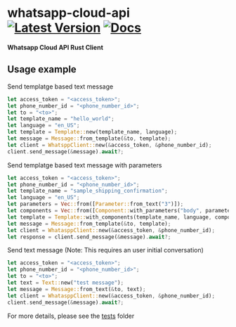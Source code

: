# whatsapp-cloud-api &emsp; [![Latest Version]][crates.io] [![Docs]][docs.rs]
[Latest Version]: https://img.shields.io/crates/v/whatsapp-cloud-api.svg
[crates.io]: https://crates.io/crates/whatsapp-cloud-api
[Docs]: https://docs.rs/whatsapp-cloud-api/badge.svg
[docs.rs]: https://docs.rs/whatsapp-cloud-api

**Whatsapp Cloud API Rust Client**

## Usage example

Send templatge based text message

```rust
let access_token = "<access_token>";
let phone_number_id = "<phone_number_id>";
let to = "<to>";
let template_name = "hello_world";
let language = "en_US";
let template = Template::new(template_name, language);
let message = Message::from_template(&to, template);
let client = WhatsppClient::new(&access_token, &phone_number_id);
client.send_message(&message).await?;
```

Send templatge based text message with parameters

```rust
let access_token = "<access_token>";
let phone_number_id = "<phone_number_id>";
let template_name = "sample_shipping_confirmation";
let language = "en_US";
let parameters = Vec::from([Parameter::from_text("3")]);
let components = Vec::from([Component::with_parameters("body", parameters)]);
let template = Template::with_components(template_name, language, components);
let message = Message::from_template(&to, template);
let client = WhatasppClient::new(&access_token, &phone_number_id);
let response = client.send_message(&message).await?;
```

Send text message (Note: This requires an user initial conversation)

```rust
let access_token = "<access_token>";
let phone_number_id = "<phone_number_id>";
let to = "<to>";
let text = Text::new("test message");
let message = Message::from_text(&to, text);
let client = WhatasppClient::new(&access_token, &phone_number_id);
client.send_message(&message).await?;
```


For more details, please see the [tests] folder

[tests]: https://github.com/sajuthankappan/whatsapp-cloud-api-rs/tree/master/tests